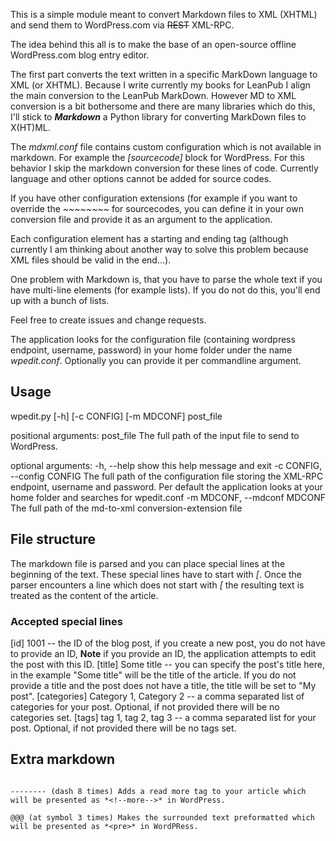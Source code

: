 This is a simple module meant to convert Markdown files to XML (XHTML) and send them to WordPress.com via ~~REST~~ XML-RPC.

The idea behind this all is to make the base of an open-source offline WordPress.com blog entry editor.

The first part converts the text written in a specific MarkDown language to XML (or XHTML).
Because I write currently my books for LeanPub I align the main conversion to the LeanPub MarkDown.
However MD to XML conversion is a bit bothersome and there are many libraries which do this, I'll stick to ***Markdown*** a Python library for converting MarkDown files to X(HT)ML.

The *mdxml.conf* file contains custom configuration which is not available in markdown. For example the *[sourcecode]* block for WordPress. For this behavior I skip the markdown conversion for these lines of code.
Currently language and other options cannot be added for source codes.

If you have other configuration extensions (for example if you want to override the *~~~~~~~~* for sourcecodes, you can define it in your own conversion file and provide it as an argument to the application.

Each configuration element has a starting and ending tag (although currently I am thinking about another way to solve this problem because XML files should be valid in the end...).

One problem with Markdown is, that you have to parse the whole text if you have multi-line elements (for example lists). If you do not do this, you'll end up with a bunch of lists.

Feel free to create issues and change requests.

The application looks for the configuration file (containing wordpress endpoint, username, password) in your home folder under the name *wpedit.conf*. Optionally you can provide it per commandline argument. 


## Usage
wpedit.py [-h] [-c CONFIG] [-m MDCONF] post_file

positional arguments:
  post_file             The full path of the input file to send to WordPress.

optional arguments:
  -h, --help            show this help message and exit
  -c CONFIG, --config CONFIG
                        The full path of the configuration file storing the
                        XML-RPC endpoint, username and password. Per default
                        the application looks at your home folder and searches
                        for wpedit.conf
  -m MDCONF, --mdconf MDCONF
                        The full path of the md-to-xml conversion-extension
                        file
                        
## File structure
The markdown file is parsed and you can place special lines at the beginning of the text. These special lines have to start with *[*. Once the parser encounters a line which does not start with *[* the resulting text is treated as the content of the article.

### Accepted special lines
[id] 1001 -- the ID of the blog post, if you create a new post, you do not have to provide an ID, **Note** if you provide an ID, the application attempts to edit the post with this ID.
[title] Some title -- you can specify the post's title here, in the example "Some title" will be the title of the article. If you do not provide a title and the post does not have a title, the title will be set to "My post".
[categories] Category 1, Category 2 -- a comma separated list of categories for your post. Optional, if not provided there will be no categories set.
[tags] tag 1, tag 2, tag 3 -- a comma separated list for your post. Optional, if not provided there will be no tags set.
                      
## Extra markdown
~~~~~~~~ (tilde symbol 8 times) Surrounds code blocks which will be presented as *[sourcecode]* in WordPess.

-------- (dash 8 times) Adds a read more tag to your article which will be presented as *<!--more-->* in WordPress.

@@@ (at symbol 3 times) Makes the surrounded text preformatted which will be presented as *<pre>* in WordPRess.
